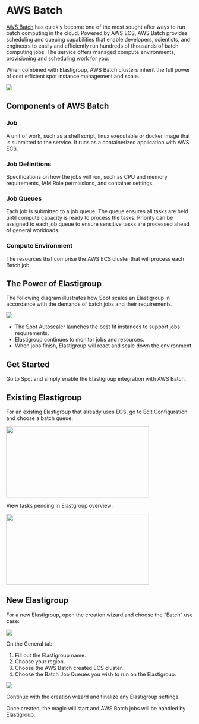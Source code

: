 # AWS Batch

[AWS Batch](https://aws.amazon.com/batch/) has quickly become one of the most sought after ways to run batch computing in the cloud. Powered by AWS ECS, AWS Batch provides scheduling and queuing capabilities that enable developers, scientists, and engineers to easily and efficiently run hundreds of thousands of batch computing jobs. The service offers managed compute environments, provisioning and scheduling work for you.

When combined with Elastigroup, AWS Batch clusters inherit the full power of cost efficient spot instance management and scale.

<img src="/elastigroup/_media/aws-batch_1.jpg" />

## Components of AWS Batch

### Job

A unit of work, such as a shell script, linux executable or docker image that is submitted to the service. It runs as a containerized application with AWS ECS.

### Job Definitions

Specifications on how the jobs will run, such as CPU and memory requirements, IAM Role permissions, and container settings.

### Job Queues

Each job is submitted to a job queue. The queue ensures all tasks are held until compute capacity is ready to process the tasks. Priority can be assigned to each job queue to ensure sensitive tasks are processed ahead of general workloads.

### Compute Environment

The resources that comprise the AWS ECS cluster that will process each Batch job.

## The Power of Elastigroup

The following diagram illustrates how Spot scales an Elastigroup in accordance with the demands of batch jobs and their requirements.

<img src="/elastigroup/_media/aws-batch_2.png" />

- The Spot Autoscaler launches the best fit instances to support jobs requirements.
- Elastigroup continues to monitor jobs and resources.
- When jobs finish, Elastigroup will react and scale down the environment.

## Get Started

Go to Spot and simply enable the Elastigroup integration with AWS Batch.

## Existing Elastigroup

For an existing Elastigroup that already uses ECS, go to Edit Configuration and choose a batch queue:

<img src="/elastigroup/_media/aws-batch_3.png" width="384" height="191" />

View tasks pending in Elastgroup overview:

<img src="/elastigroup/_media/aws-batch_4.png" width="384" height="191" />

## New Elastigroup

For a new Elastigroup, open the creation wizard and choose the “Batch” use case:

<img src="/elastigroup/_media/aws-batch_5.png" />

On the General tab:

1. Fill out the Elastigroup name.
2. Choose your region.
3. Choose the AWS Batch created ECS cluster.
4. Choose the Batch Job Queues you wish to run on the Elastigroup.

<img src="/elastigroup/_media/aws-batch_6.png" />

Continue with the creation wizard and finalize any Elastigroup settings.

Once created, the magic will start and AWS Batch jobs will be handled by Elastigroup.
